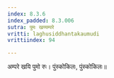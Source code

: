```yaml
---
index: 8.3.6
index_padded: 8.3.006
sutra: पुमः खय्यम्परे
vritti: laghusiddhantakaumudi
vrittiindex: 94

---
```

अम्परे खयि पुमो रुः। पुंस्कोकिलः, पुंस्कोकिलः॥